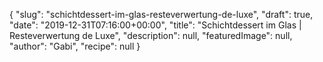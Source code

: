 {
    "slug": "schichtdessert-im-glas-resteverwertung-de-luxe",
    "draft": true,
    "date": "2019-12-31T07:16:00+00:00",
    "title": "Schichtdessert im Glas | Resteverwertung de Luxe",
    "description": null,
    "featuredImage": null,
    "author": "Gabi",
    "recipe": null
}

